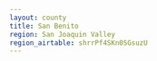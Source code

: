 ```yaml
---
layout: county
title: San Benito
region: San Joaquin Valley
region_airtable: shrrPf4SKn0SGsuzU
---
```

